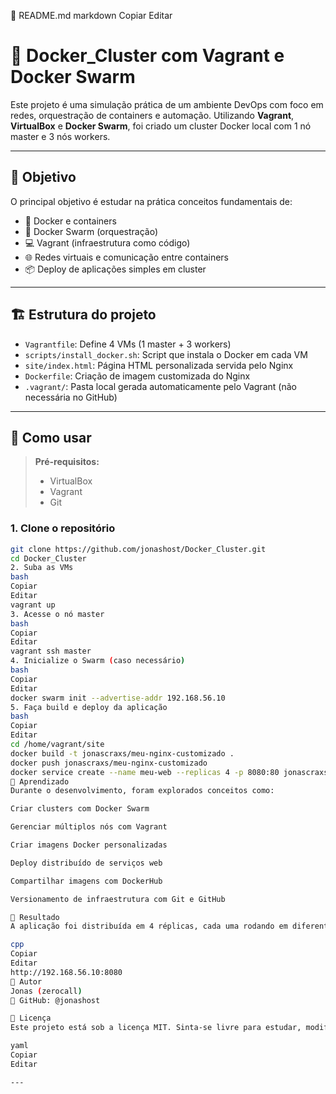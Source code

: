 📘 README.md
markdown
Copiar
Editar
# 🐳 Docker_Cluster com Vagrant e Docker Swarm

Este projeto é uma simulação prática de um ambiente DevOps com foco em redes, orquestração de containers e automação. Utilizando **Vagrant**, **VirtualBox** e **Docker Swarm**, foi criado um cluster Docker local com 1 nó master e 3 nós workers.

---

## 📌 Objetivo

O principal objetivo é estudar na prática conceitos fundamentais de:

- 🔧 Docker e containers
- 🐝 Docker Swarm (orquestração)
- 💻 Vagrant (infraestrutura como código)
- 🌐 Redes virtuais e comunicação entre containers
- 📦 Deploy de aplicações simples em cluster

---

## 🏗️ Estrutura do projeto

- `Vagrantfile`: Define 4 VMs (1 master + 3 workers)
- `scripts/install_docker.sh`: Script que instala o Docker em cada VM
- `site/index.html`: Página HTML personalizada servida pelo Nginx
- `Dockerfile`: Criação de imagem customizada do Nginx
- `.vagrant/`: Pasta local gerada automaticamente pelo Vagrant (não necessária no GitHub)

---

## 🚀 Como usar

> **Pré-requisitos:**  
> - VirtualBox  
> - Vagrant  
> - Git

### 1. Clone o repositório

```bash
git clone https://github.com/jonashost/Docker_Cluster.git
cd Docker_Cluster
2. Suba as VMs
bash
Copiar
Editar
vagrant up
3. Acesse o nó master
bash
Copiar
Editar
vagrant ssh master
4. Inicialize o Swarm (caso necessário)
bash
Copiar
Editar
docker swarm init --advertise-addr 192.168.56.10
5. Faça build e deploy da aplicação
bash
Copiar
Editar
cd /home/vagrant/site
docker build -t jonascraxs/meu-nginx-customizado .
docker push jonascraxs/meu-nginx-customizado
docker service create --name meu-web --replicas 4 -p 8080:80 jonascraxs/meu-nginx-customizado
🌱 Aprendizado
Durante o desenvolvimento, foram explorados conceitos como:

Criar clusters com Docker Swarm

Gerenciar múltiplos nós com Vagrant

Criar imagens Docker personalizadas

Deploy distribuído de serviços web

Compartilhar imagens com DockerHub

Versionamento de infraestrutura com Git e GitHub

📸 Resultado
A aplicação foi distribuída em 4 réplicas, cada uma rodando em diferentes nós do Swarm. Acesse via:

cpp
Copiar
Editar
http://192.168.56.10:8080
🧠 Autor
Jonas (zerocall)
🔗 GitHub: @jonashost

📄 Licença
Este projeto está sob a licença MIT. Sinta-se livre para estudar, modificar e contribuir!

yaml
Copiar
Editar

---








